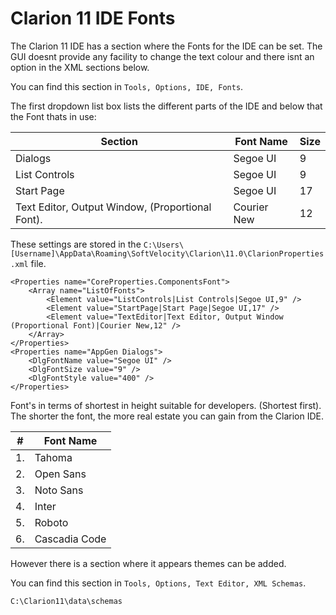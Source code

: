 # Clarion 11 IDE Fonts

The Clarion 11 IDE has a section where the Fonts for the IDE can be set. The GUI doesnt provide any facility to change the text colour and there isnt an option in the XML sections below.

You can find this section in ```Tools, Options, IDE, Fonts```.

The first dropdown list box lists the different parts of the IDE and below that the Font thats in use: 

| Section | Font Name | Size |
| --- | --- | --- |
| Dialogs | Segoe UI | 9 |
| List Controls | Segoe UI | 9 |
| Start Page | Segoe UI | 17 |
| Text Editor, Output Window, (Proportional Font). | Courier New  | 12 |


These settings are stored in the ```C:\Users\[Username]\AppData\Roaming\SoftVelocity\Clarion\11.0\ClarionProperties.xml``` file.

```
<Properties name="CoreProperties.ComponentsFont">
    <Array name="ListOfFonts">
        <Element value="ListControls|List Controls|Segoe UI,9" />
        <Element value="StartPage|Start Page|Segoe UI,17" />
        <Element value="TextEditor|Text Editor, Output Window (Proportional Font)|Courier New,12" />
    </Array>
</Properties>
<Properties name="AppGen Dialogs">
    <DlgFontName value="Segoe UI" />
    <DlgFontSize value="9" />
    <DlgFontStyle value="400" />
</Properties>
```

Font's in terms of shortest in height suitable for developers. (Shortest first). The shorter the font, the more real estate you can gain from the Clarion IDE.

| \# | Font Name | 
| --- | --- |  
| 1. | Tahoma |
| 2. | Open Sans |
| 3. | Noto Sans |
| 4. | Inter |
| 5. | Roboto |
| 6. | Cascadia Code |




However there is a section where it appears themes can be added.

You can find this section in ```Tools, Options, Text Editor, XML Schemas```.

```C:\Clarion11\data\schemas```
